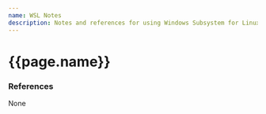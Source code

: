 ```yaml
---
name: WSL Notes
description: Notes and references for using Windows Subsystem for Linux.
---
```

<h1>{{page.name}}</h1>

<h3>References</h3>

None


